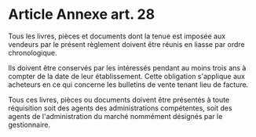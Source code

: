 # Article Annexe art. 28

Tous les livres, pièces et documents dont la tenue est imposée aux vendeurs par le présent règlement doivent être réunis en liasse par ordre chronologique.

Ils doivent être conservés par les intéressés pendant au moins trois ans à compter de la date de leur établissement. Cette obligation s'applique aux acheteurs en ce qui concerne les bulletins de vente tenant lieu de facture.

Tous ces livres, pièces ou documents doivent être présentés à toute réquisition soit des agents des administrations compétentes, soit des agents de l'administration du marché nommément désignés par le gestionnaire.
